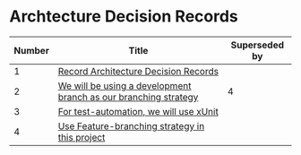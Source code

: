 ﻿# Archtecture Decision Records

| Number | Title                                                                                                                                        | Superseded by |
| ------ | -------------------------------------------------------------------------------------------------------------------------------------------- | ------------- |
|      1 | [Record Architecture Decision Records](./0001-record-architecture-decision-records.md)                                                       |  |
|      2 | [We will be using a development branch as our branching strategy](./0002-we-will-be-using-a-development-branch-as-our-branching-strategy.md) | 4 |
|      3 | [For test-automation, we will use xUnit](./0003-for-test-automation,-we-will-use-xunit.md)                                                   |  |
|      4 | [Use Feature-branching strategy in this project](./0004-use-feature-branching-strategy-in-this-project.md)                                   |  |
